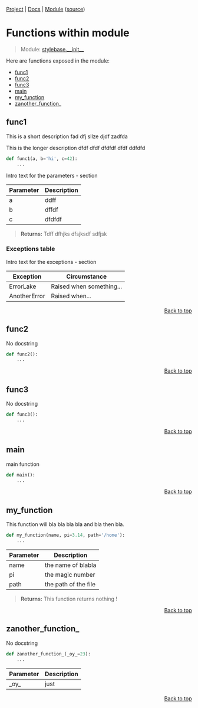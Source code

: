[Project](https://github.com/pyrustic/stylebase#readme) | [Docs](https://github.com/pyrustic/stylebase/blob/master/docs/README.md) | [Module](https://github.com/pyrustic/stylebase/blob/master/docs/modules/stylebase/__init__/README.md) ([source](https://github.com/pyrustic/stylebase/blob/master/stylebase/__init__.py))

# Functions within module
> Module: [stylebase.\_\_init\_\_](https://github.com/pyrustic/stylebase/blob/master/docs/modules/stylebase/__init__/README.md)

Here are functions exposed in the module:
- [func1](#func1)
- [func2](#func2)
- [func3](#func3)
- [main](#main)
- [my\_function](#my_function)
- [zanother\_function\_](#zanother_function_)

## func1
This is a short description fad dfj sllze djdf zadfda

This is the longer description
dfdf dfdf dfdfdf dfdf ddfdfd

```python
def func1(a, b='hi', c=42):
    ...
```

Intro text for the parameters - section

| Parameter | Description |
| --- | --- |
| a | ddff |
| b | dffdf |
| c | dfdfdf |

> **Returns:** Tdff dfhjks dfsjksdf sdfjsk

### Exceptions table
Intro text for the exceptions - section

| Exception | Circumstance |
| --- | --- |
| ErrorLake | Raised when something... |
| AnotherError | Raised when... |

<p align="right"><a href="##functions-within-module">Back to top</a></p>

## func2
No docstring

```python
def func2():
    ...
```

<p align="right"><a href="##functions-within-module">Back to top</a></p>

## func3
No docstring

```python
def func3():
    ...
```

<p align="right"><a href="##functions-within-module">Back to top</a></p>

## main
main function

```python
def main():
    ...
```

<p align="right"><a href="##functions-within-module">Back to top</a></p>

## my\_function
This function will bla bla bla bla and bla then bla.

```python
def my_function(name, pi=3.14, path='/home'):
    ...
```

| Parameter | Description |
| --- | --- |
| name | the name of blabla |
| pi | the magic number |
| path | the path of the file |

> **Returns:** This function returns nothing !

<p align="right"><a href="##functions-within-module">Back to top</a></p>

## zanother\_function\_
No docstring

```python
def zanother_function_(_oy_=23):
    ...
```

| Parameter | Description |
| --- | --- |
| \_oy\_ | just |

<p align="right"><a href="##functions-within-module">Back to top</a></p>
